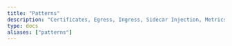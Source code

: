 ```yaml
---
title: "Patterns"
description: "Certificates, Egress, Ingress, Sidecar Injection, Metrics, Logging and Tracing."
type: docs
aliases: ["patterns"]
---
```

